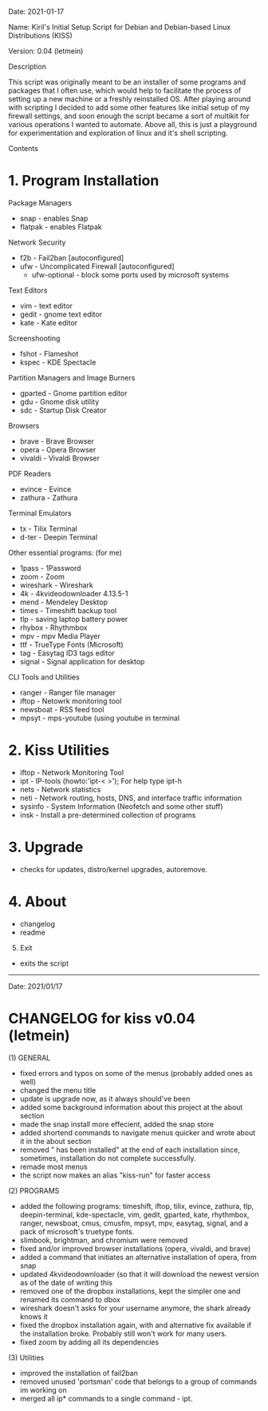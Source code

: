 Date: 2021-01-17

Name: Kiril's Initial Setup Script for Debian and Debian-based Linux Distributions (KISS)

Version: 0.04 (letmein)

Description

This script was originally meant to be an installer of some programs and packages that I often use, which would help to facilitate the process of setting up a new machine or a freshly reinstalled OS. After playing around with scripting I decided to add some other features like initial setup of my firewall settings, and soon enough the script became a sort of multikit for various operations I wanted to automate. Above all, this is just a playground for experimentation and exploration of linux and it's shell scripting.

Contents

# 1. Program Installation
Package Managers
- snap - enables Snap
- flatpak - enables Flatpak

Network Security
- f2b - Fail2ban [autoconfigured]
- ufw - Uncomplicated Firewall [autoconfigured]
  - ufw-optional - block some ports used by microsoft systems
  
Text Editors
- vim - text editor
- gedit - gnome text editor
- kate - Kate editor

Screenshooting
- fshot - Flameshot
- kspec - KDE Spectacle

Partition Managers and Image Burners
- gparted - Gnome partition editor
- gdu - Gnome disk utility
- sdc - Startup Disk Creator

Browsers
- brave - Brave Browser
- opera - Opera Browser
- vivaldi - Vivaldi Browser

PDF Readers
- evince - Evince
- zathura - Zathura

Terminal Emulators
- tx - Tilix Terminal
- d-ter - Deepin Terminal

Other essential programs: (for me)
- 1pass - 1Password
- zoom - Zoom
- wireshark - Wireshark
- 4k - 4kvideodownloader 4.13.5-1
- mend - Mendeley Desktop
- times - Timeshift backup tool
- tlp - saving laptop battery power
- rhybox - Rhythmbox
- mpv - mpv Media Player
- ttf - TrueType Fonts (Microsoft)
- tag - Easytag ID3 tags editor
- signal - Signal application for desktop

CLI Tools and Utilities
- ranger - Ranger file manager
- iftop - Netowrk monitoring tool
- newsboat - RSS feed tool
- mpsyt - mps-youtube (using youtube in terminal

# 2. Kiss Utilities
- iftop - Network Monitoring Tool
- ipt - IP-tools (howto:'ipt-< >'); For help type ipt-h
- nets - Network statistics
- neti - Network routing, hosts, DNS, and interface traffic information
- sysinfo - System Information (Neofetch and some other stuff)
- insk - Install a pre-determined collection of programs

# 3. Upgrade
- checks for updates, distro/kernel upgrades, autoremove.

# 4. About
- changelog
- readme

5. Exit
- exits the script
-----------------------------------------------------------------------------------------------
Date: 2021/01/17
# CHANGELOG for kiss v0.04 (letmein)

(1) GENERAL
- fixed errors and typos on some of the menus (probably added ones as well)
- changed the menu title
- update is upgrade now, as it always should've been
- added some background information about this project at the about section 
- made the snap install more effecient, added the snap store
- added shortend commands to navigate menus quicker and wrote about it in the about section
- removed "<program name> has been installed" at the end of each installation since, sometimes, installation do not complete successfully.
- remade most menus
- the script now makes an alias "kiss-run" for faster access

(2) PROGRAMS
- added the following programs: timeshift, iftop, tilix, evince, zathura, tlp, deepin-terminal, kde-spectacle, vim, gedit, gparted, kate, rhythmbox, ranger, newsboat, cmus, cmusfm, mpsyt, mpv, easytag, signal, and a pack of microsoft's truetype fonts.
- slimbook, brightman, and chromium were removed
- fixed and/or improved browser installations (opera, vivaldi, and brave)
- added a command that initiates an alternative installation of opera, 
  from snap
- updated 4kvideodownloader (so that it will download the newest version as 
  of the date of writing this
- removed one of the dropbox installations, kept the simpler one and
  renamed its command to dbox
- wireshark doesn't asks for your username anymore, the shark already knows it
- fixed the dropbox installation again, with and alternative fix available if the installation broke. Probably still won't work for many users.
- fixed zoom by adding all its dependencies

(3) Utilities
- improved the installation of fail2ban
- removed unused 'portsman' code that belongs to a group of commands im working on
- merged all ip* commands to a single command - ipt.
